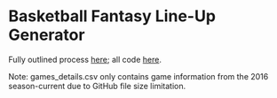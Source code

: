 # Basketball Fantasy Line-Up Generator 

Fully outlined process [here](https://medium.com/analytics-vidhya/fantasy-basketball-lineup-generator-d4fbd65680f1); all code [here](https://github.com/avanigupta1/basketball/blob/master/EDA.ipynb).




Note: games_details.csv only contains game information from the 2016 season-current due to GitHub file size limitation. 
